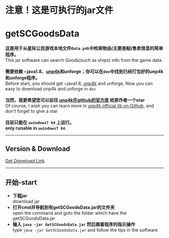 # 注意！这是可执行的jar文件
# getSCGoodsData
  **这是用于从星际公民游戏本地文件`Data.p4k`中检索物品(主要是船)售卖信息的简单程序。**</br>  This jar software can search Goods(such as ships) info from the game data.</br></br>**需要依赖 ~java1.8、[unp4k](https://github.com/dolkensp/unp4k)和unforge；你可以在`dev`中找到已经打包好的unp4k和unforge程序。**</br>Before start, you should get ~java1.8,  [unp4k](https://github.com/dolkensp/unp4k) and unforge, Now you can easy to download unp4k and unforge in `dev`</br></br>  **当然，我更希望您可以前往 [unp4k在github的官方库](https://github.com/dolkensp/unp4k) 给原作者一个star**</br>  Of course, I wish you can learn more in [unp4k official lib on Github](https://github.com/dolkensp/unp4k), and don't forget to give a star</br></br>  **目前只能在 `≥windows7 64` 上运行。**</br>**only runable in `≥windows7 64`.**
      
      
      
---


## Version & Download
   [Get Donwload Link](https://github.com/cfdxkk/getSCGoodsData/wiki/Version-&-Download)

---
  
## 开始-start
- **下载jar**</br>download jar
- **打开cmd并导航到有getSCGoodsData.jar的文件夹**</br>open the command and goto the folder which have the getSCGoodsData.jar
- **输入 `java -jar GetSCGoodsData.jar` 然后跟着程序的指示操作**</br>type `java -jar GetSCGoodsData.jar` and follow the tips in the software

  

